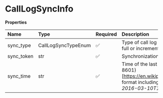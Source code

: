 # CallLogSyncInfo

**Properties**

| Name       | Type                | Required | Description                                                                                                                                              |
| :--------- | :------------------ | :------- | :------------------------------------------------------------------------------------------------------------------------------------------------------- |
| sync_type  | CallLogSyncTypeEnum | ✅       | Type of call log synchronization request: full or incremental sync                                                                                       |
| sync_token | str                 | ✅       | Synchronization token                                                                                                                                    |
| sync_time  | str                 | ✅       | Time of the last synchronization in (ISO 8601)[https://en.wikipedia.org/wiki/ISO_8601] format including timezone, for example _2016-03-10T18:07:52.534Z_ |

<!-- This file was generated by liblab | https://liblab.com/ -->
